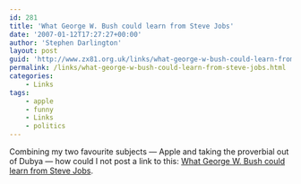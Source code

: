 ```yaml
---
id: 281
title: 'What George W. Bush could learn from Steve Jobs'
date: '2007-01-12T17:27:27+00:00'
author: 'Stephen Darlington'
layout: post
guid: 'http://www.zx81.org.uk/links/what-george-w-bush-could-learn-from-steve-jobs.html'
permalink: /links/what-george-w-bush-could-learn-from-steve-jobs.html
categories:
    - Links
tags:
    - apple
    - funny
    - Links
    - politics
---
```


Combining my two favourite subjects — Apple and taking the proverbial out of Dubya — how could I not post a link to this: [What George W. Bush could learn from Steve Jobs](http://blog.foreignpolicy.com/node/3015).